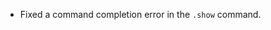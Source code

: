 * Fixed a command completion error in the `.show` command.

[grizzled-scala]: http://software.clapper.org/scala/grizzled-scala/
